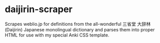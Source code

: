 # daijirin-scraper
Scrapes weblio.jp for definitions from the all-wonderful 三省堂 大辞林 (Daijirin) Japanese monolingual dictionary and parses them into proper HTML for use with my special Anki CSS template.

